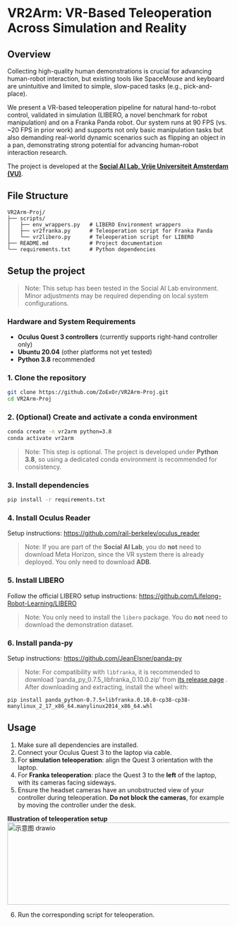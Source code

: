 # VR2Arm: VR-Based Teleoperation Across Simulation and Reality

## Overview
Collecting high-quality human demonstrations is crucial for advancing human-robot interaction, but existing tools like SpaceMouse and keyboard are unintuitive and limited to simple, slow-paced tasks (e.g., pick-and-place). 

We present a VR-based teleoperation pipeline for natural hand-to-robot control, validated in simulation (LIBERO, a novel benchmark for robot manipulation) and on a Franka Panda robot. Our system runs at 90 FPS (vs. ~20 FPS in prior work) and supports not only basic manipulation tasks but also demanding real-world dynamic scenarios such as flipping an object in a pan, demonstrating strong potential for advancing human-robot interaction research.

The project is developed at the **[Social AI Lab, Vrije Universiteit Amsterdam (VU)](https://www.socialai.nl/)**.



## File Structure
```
VR2Arm-Proj/
├── scripts/
│   ├── env_wrappers.py   # LIBERO Environment wrappers
│   ├── vr2franka.py      # Teleoperation script for Franka Panda
│   └── vr2libero.py      # Teleoperation script for LIBERO
├── README.md             # Project documentation
└── requirements.txt      # Python dependencies
```

## Setup the project
> Note: This setup has been tested in the Social AI Lab environment. Minor adjustments may be required depending on local system configurations.

### Hardware and System Requirements
- **Oculus Quest 3 controllers** (currently supports right-hand controller only)  
- **Ubuntu 20.04** (other platforms not yet tested)  
- **Python 3.8** recommended  

### 1. Clone the repository
```bash
git clone https://github.com/ZoExOr/VR2Arm-Proj.git
cd VR2Arm-Proj
```

### 2. (Optional) Create and activate a conda environment
```bash
conda create -n vr2arm python=3.8
conda activate vr2arm
```
> Note: This step is optional. The project is developed under **Python 3.8**, so using a dedicated conda environment is recommended for consistency.

### 3. Install dependencies
```bash
pip install -r requirements.txt
```

### 4. Install Oculus Reader

Setup instructions: https://github.com/rail-berkeley/oculus_reader
> Note: If you are part of the **Social AI Lab**, you do **not** need to download Meta Horizon, since the VR system there is already deployed. You only need to download **ADB**.

### 5. Install LIBERO

Follow the official LIBERO setup instructions: https://github.com/Lifelong-Robot-Learning/LIBERO
> Note: You only need to install the `libero` package. You do **not** need to download the demonstration dataset.

### 6. Install panda-py

Setup instructions: https://github.com/JeanElsner/panda-py
> Note: For compatibility with `libfranka`, it is recommended to download 'panda_py_0.7.5_libfranka_0.10.0.zip' from [its release page](https://github.com/JeanElsner/panda-py/releases) .
> After downloading and extracting, install the wheel with:
```
pip install panda_python-0.7.5+libfranka.0.10.0-cp38-cp38-manylinux_2_17_x86_64.manylinux2014_x86_64.whl
```



## Usage

1. Make sure all dependencies are installed.  
2. Connect your Oculus Quest 3 to the laptop via cable.  
3. For **simulation teleoperation**: align the Quest 3 orientation with the laptop.  
4. For **Franka teleoperation**: place the Quest 3 to the **left** of the laptop, with its cameras facing sideways.
5. Ensure the headset cameras have an unobstructed view of your controller during teleoperation. **Do not block the cameras**, for example by moving the controller under the desk.

   
**Illustration of teleoperation setup**  
   <img width="693" height="186" alt="示意图 drawio" src="https://github.com/user-attachments/assets/96a89b1a-8c2c-4ff3-a49b-b975b8892b50" />

6. Run the corresponding script for teleoperation.

